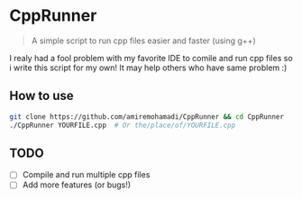 # CppRunner

> A simple script to run cpp files easier and faster (using g++)

I realy had a fool problem with my favorite IDE to comile and run cpp files 
so i write this script for my own! It may help others who have same problem :)

## How to use

  ```bash
  git clone https://github.com/amiremohamadi/CppRunner && cd CppRunner
  ./CppRunner YOURFILE.cpp  # Or the/place/of/YOURFILE.cpp
  ```
  
 ## TODO
 
 - [ ] Compile and run multiple cpp files
 - [ ] Add more features (or bugs!)
